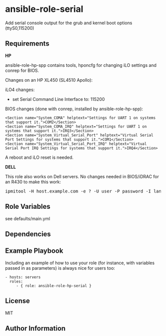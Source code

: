ansible-role-serial
=========

Add serial console output for the grub and kernel boot options (ttyS0,115200)

Requirements
------------

**HP**

ansible-role-hp-spp contains tools, hponcfg for changing iLO settings and conrep for BIOS.

Changes on an HP XL450 (SL4510 Apollo):

iLO4 changes:
 - set Serial Command Line Interface to: 115200

BIOS changes (done with conrep, installed by ansible-role-hp-spp):

    <Section name="System_COMA" helptext="Settings for UART 1 on systems that support it.">COM2</Section>
    <Section name="System_COMA_IRQ" helptext="Settings for UART 1 on systems that support it.">IRQ3</Section>
    <Section name="System_Virtual_Serial_Port" helptext="Virtual Serial Port Settings for systems that support it.">COM1</Section>
    <Section name="System_Virtual_Serial_Port_IRQ" helptext="Virtual Serial Port IRQ Settings for systems that support it.">IRQ4</Section>

A reboot and iLO reset is needed.

**DELL**

This role also works on Dell servers. No changes needed in BIOS/iDRAC for an R430 to make this work:

<pre>
ipmitool -H host.example.com -e ? -U user -P password -I lanplus sol activate
</pre>

Role Variables
--------------


see defaults/main.yml

Dependencies
------------


Example Playbook
----------------

Including an example of how to use your role (for instance, with variables passed in as parameters) is always nice for users too:

    - hosts: servers
      roles:
         - { role: ansible-role-hp-serial }

License
-------

MIT

Author Information
------------------

